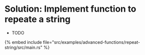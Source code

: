 # Solution: Implement function to repeate a string

* TODO

{% embed include file="src/examples/advanced-functions/repeat-string/src/main.rs" %}


